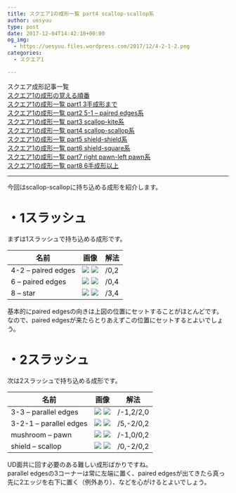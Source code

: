 ```yaml
---
title: スクエア1の成形一覧 part4 scallop-scallop系
author: uesyuu
type: post
date: 2017-12-04T14:42:10+00:00
og_img:
  - https://uesyuu.files.wordpress.com/2017/12/4-2-1-2.png
categories:
  - スクエア1

---
```

スクエア成形記事一覧  
[スクエア1の成形の覚える順番][1]  
[スクエア1の成形一覧 part1 3手成形まで][2]  
[スクエア1の成形一覧 part2 5-1 &#8211; paired edges系][3]  
[スクエア1の成形一覧 part3 scallop-kite系][4]  
[スクエア1の成形一覧 part4 scallop-scallop系][5]  
[スクエア1の成形一覧 part5 shield-shield系][6]  
[スクエア1の成形一覧 part6 shield-square系][7]  
[スクエア1の成形一覧 part7 right pawn-left pawn系][8]  
[スクエア1の成形一覧 part8 6手成形以上][9]

* * *

今回はscallop-scallopに持ち込める成形を紹介します。

# ・1スラッシュ

まずは1スラッシュで持ち込める成形です。

|名前|画像|解法|
|--|--|--|
|4-2 &#8211; paired edges|![](/images/2017/12/4-2-1-2.png) ![](/images/2017/12/paired-3.png)|/0,2|
|6 &#8211; paired edges|![](/images/2017/12/6-1.png) ![](/images/2017/12/paired-3.png)|/0,4|
|8 &#8211; star|![](/images/2017/12/8.png) ![](/images/2017/12/star2.png)|/3,4|

基本的にpaired edgesの向きは上図の位置にセットすることがほとんどです。なので、paired edgesが来たらとりあえずこの位置にセットするとよいでしょう。

# ・2スラッシュ

次は2スラッシュで持ち込める成形です。

|名前|画像|解法|
|--|--|--|
|3-3 &#8211; parallel edges|![](/images/2017/12/3-3-3.png) ![](/images/2017/12/parallel-1.png)|/-1,2/2,0|
|3-2-1 &#8211; parallel edges|![](/images/2017/12/3-2-1-1.png) ![](/images/2017/12/parallel-1.png)|/5,-2/0,2|
|mushroom &#8211; pawn|![](/images/2017/12/mushroom-21.png) ![](/images/2017/12/pawn-2-2.png)|/-1,0/0,2|
|shield &#8211; scallop|![](/images/2017/12/shield-11.png) ![](/images/2017/12/scallop-2.png)|/0,-2/0,2|

UD面共に回す必要のある難しい成形ばかりですね。  
parallel edgesの3コーナーは常に左端に置く、paired edgesが出てきたら真っ先に2エッジを右下に置く（例外あり）、などを心がけるとよいでしょう。

[1]: /post/2017-12-04-order-when-you-learn-cubeshape
[2]: /post/2017-12-04-3-slice
[3]: /post/2017-12-04-5-1-paired-edges
[4]: /post/2017-12-04-scallop-kite
[5]: /post/2017-12-04-scallop-scallop
[6]: /post/2017-12-04-shield-shield
[7]: /post/2017-12-04-shield-square
[8]: /post/2017-12-04-right-pawn-left-pawn
[9]: /post/2017-12-04-6-slice